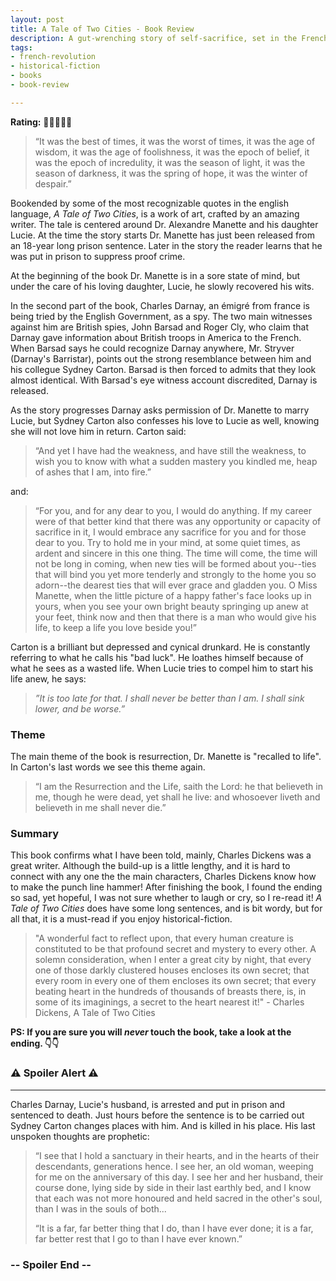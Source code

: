 ```yaml
---
layout: post
title: A Tale of Two Cities - Book Review
description: A gut-wrenching story of self-sacrifice, set in the French Revolution.
tags:
- french-revolution
- historical-fiction
- books
- book-review

---
```

**Rating:** 🌟🌟🌟🌟🌟

> “It was the best of times, it was the worst of times, it was the age of wisdom, it was the age of foolishness, it was the epoch of belief, it was the epoch of incredulity, it was the season of light, it was the season of darkness, it was the spring of hope, it was the winter of despair.”

Bookended by some of the most recognizable quotes in the english language,  _A Tale of Two Cities_, is a work of art, crafted by an amazing writer.  The tale is centered around Dr. Alexandre Manette and his daughter Lucie.  At the time the story starts Dr. Manette has just been released from an 18-year long prison sentence. Later in the story the reader learns that he was put in prison to suppress proof crime.

At the beginning of the book Dr. Manette is in a sore state of mind, but under the care of his loving daughter, Lucie, he slowly recovered his wits.

In the second part of the book, Charles Darnay, an émigré from france is being tried by the English Government, as a spy. The two main witnesses against him are British spies, John Barsad and Roger Cly, who claim that Darnay gave information about British troops in America to the French. When Barsad says he could recognize Darnay anywhere, Mr. Stryver (Darnay's Barristar), points out the strong resemblance  between him and his collegue Sydney Carton.  Barsad  is then forced to admits that they look almost identical. With Barsad's eye witness account discredited, Darnay is released.

As the story progresses Darnay asks permission of Dr. Manette to marry Lucie, but Sydney Carton also confesses his love to Lucie as well, knowing she will not love him in return.  Carton said:

> “‎And yet I have had the weakness, and have still the weakness, to wish you to know with what a sudden mastery you kindled me, heap of ashes that I am, into fire.”

and:

> “For you, and for any dear to you, I would do anything. If my career were of that better kind that there was any opportunity or capacity of sacrifice in it, I would embrace any sacrifice for you and for those dear to you. Try to hold me in your mind, at some quiet times, as ardent and sincere in this one thing. The time will come, the time will not be long in coming, when new ties will be formed about you--ties that will bind you yet more tenderly and strongly to the home you so adorn--the dearest ties that will ever grace and gladden you. O Miss Manette, when the little picture of a happy father's face looks up in yours, when you see your own bright beauty springing up anew at your feet, think now and then that there is a man who would give his life, to keep a life you love beside you!”

Carton is  a brilliant but depressed and cynical drunkard. He is constantly referring to what he calls his "bad luck".  He loathes himself because of what he sees as a wasted life. When Lucie tries to compel him to start his life anew, he says:

> _”It is too late for that. I shall never be better than I am. I shall sink lower, and be worse.”_

### Theme

The main theme of the book is resurrection, Dr. Manette is "recalled to life". In Carton's last words we see this theme again.

> “I am the Resurrection and the Life, saith the Lord: he that believeth in me, though he were dead, yet shall he live: and whosoever liveth and believeth in me shall never die.”

### Summary

This book confirms what I have been told, mainly, Charles Dickens was a great writer.  Although the build-up is a little lengthy, and it is hard to connect with any one the the main characters, Charles Dickens know how to make the punch line hammer! After finishing the book, I found the ending so sad, yet hopeful, I was not sure whether to laugh or cry, so I re-read it!  _A Tale of Two Cities_ does have some long sentences, and is bit wordy, but for all that, it is a must-read if you enjoy historical-fiction.

> "A wonderful fact to reflect upon, that every human creature is constituted to be that profound secret and mystery to every other. A solemn consideration, when I enter a great city by night, that every one of those darkly clustered houses encloses its own secret; that every room in every one of them encloses its own secret; that every beating heart in the hundreds of thousands of breasts there, is, in some of its imaginings, a secret to the heart nearest it!" - Charles Dickens, A Tale of  Two Cities

**PS: If you are sure you will _never_ touch the book, take a look at the ending. 👇👇**

### ⚠ **Spoiler Alert** ⚠

***

Charles Darnay, Lucie's husband, is arrested and put in prison and sentenced to death. Just hours before the sentence is to be carried out Sydney Carton changes places with him. And is killed in his place. His last unspoken thoughts are prophetic:

> “I see that I hold a sanctuary in their hearts, and in the hearts of their descendants, generations hence. I see her, an old woman, weeping for me on the anniversary of this day. I see her and her husband, their course done, lying side by side in their last earthly bed, and I know that each was not more honoured and held sacred in the other's soul, than I was in the souls of both...
>
> “It is a far, far better thing that I do, than I have ever done; it is a far, far better rest that I go to than I have ever known.”

### **-- Spoiler End --**